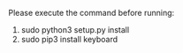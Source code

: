 Please execute the command before running:

1. sudo python3 setup.py install
2. sudo pip3 install keyboard
